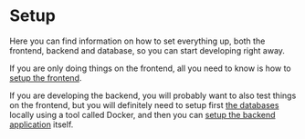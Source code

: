 # Setup

Here you can find information on how to set everything up, both the frontend, backend and database, so you can start developing right away.

If you are only doing things on the frontend, all you need to know is how to [setup the frontend](./setup/frontend.md).

If you are developing the backend, you will probably want to also test things on the frontend, but you will definitely need to setup first [the databases](./setup/docker.md) locally using a tool called Docker, and then you can [setup the backend application](./setup/backend.md) itself.